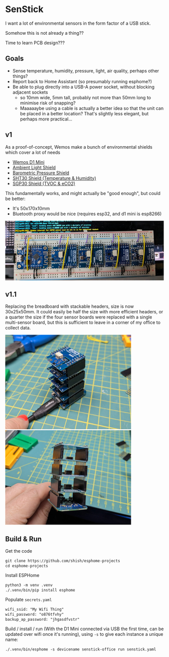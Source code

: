SenStick
========
I want a lot of environmental sensors in the form factor of a USB stick.

Somehow this is not already a thing??

Time to learn PCB design???


Goals
-----
- Sense temperature, humidity, pressure, light, air quality, perhaps other things?
- Report back to Home Assistant (so presumably running esphome?)
- Be able to plug directly into a USB-A power socket, without blocking adjacent sockets
  - so 10mm wide, 5mm tall, probably not more than 50mm long to minimise risk of snapping?
  - Maaaaaybe using a cable is actually a better idea so that the unit can be
    placed in a better location? That's slightly less elegant, but perhaps more
	practical...

v1
--
As a proof-of-concept, Wemos make a bunch of environmental shields which cover a lot of needs

- [Wemos D1 Mini](https://www.wemos.cc/en/latest/d1/d1_mini.html)
- [Ambient Light Shield](https://www.wemos.cc/en/latest/d1_mini_shield/ambient_light.html)
- [Barometric Pressure Shield](https://www.wemos.cc/en/latest/d1_mini_shield/barometric_pressure.html)
- [SHT30 Shield (Temperature & Humidity)](https://www.wemos.cc/en/latest/d1_mini_shield/sht30.html)
- [SGP30 Shield (TVOC & eCO2)](https://www.wemos.cc/en/latest/d1_mini_shield/sgp30.html)

This fundamentally works, and might actually be "good enough", but could be better:

- It's 50x170x10mm
- Bluetooth proxy would be nice (requires esp32, and d1 mini is esp8266)

![Breadboard](./.github/images/senstick/breadboard.jpg?raw=true)

v1.1
----
Replacing the breadboard with stackable headers, size is now 30x25x50mm. It
could easily be half the size with more efficient headers, or a quarter the
size if the four sensor boards were replaced with a single multi-sensor board,
but this is sufficient to leave in a corner of my office to collect data.

![Stack 1](./.github/images/senstick/stack1.jpg?raw=true)
![Stack 2](./.github/images/senstick/stack2.jpg?raw=true)



Build & Run
-----------
Get the code
```
git clone https://github.com/shish/esphome-projects
cd esphome-projects
```

Install ESPHome
```
python3 -m venv .venv
./.venv/bin/pip install esphome
```

Populate `secrets.yaml`
```
wifi_ssid: "My Wifi Thing"
wifi_password: "o876tfvhy"
backup_ap_password: "jhgasdfvstr"
```

Build / install / run (With the D1 Mini connected via USB the first time, can be updated over wifi once it's running), using `-s` to give each instance a unique name:
```
./.venv/bin/esphome -s devicename senstick-office run senstick.yaml
```
